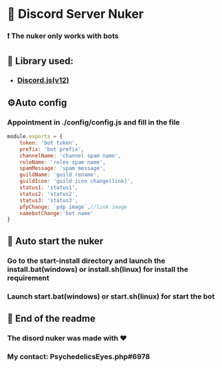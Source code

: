 # 🏮 Discord Server Nuker
### ❗ The nuker only works with bots
## 🔩 Library used:
* ### [Discord.js(v12)](https://www.npmjs.com/package/discord.js)

## ⚙Auto config

### Appointment in ./config/config.js and fill in the file
```js
module.exports = {
    token: 'bot token',
    prefix: 'bot prefix',
    channelName: 'channel spam name', 
    roleName: 'roles spam name',
    spamMessage: 'spam message',
    guildName: 'guild rename',
    guildIcon: 'guild icon change(link)',
    status1: 'status1',
    status2: 'status2',
    status3: 'status3',
    pfpChange: `pdp image`,//link image
    namebotChange:'bot name'
}
```
## 🔩 Auto start the nuker

### Go to the start-install directory and launch the install.bat(windows) or install.sh(linux) for install the requirement
### Launch start.bat(windows) or start.sh(linux) for start the bot

## 🏴 End of the readme

### The disord nuker was made with ❤
### My contact: PsychedelicsEyes.php#6978
